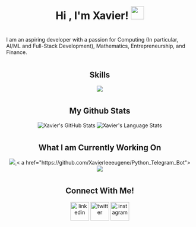 <h1 align="center">Hi , I'm Xavier! <img src="https://media.giphy.com/media/hvRJCLFzcasrR4ia7z/giphy.gif" width="35"></h1>

#
<div align=left>
  <p> I am an aspiring developer with a passion for Computing (In particular, AI/ML and Full-Stack Development), Mathematics, Entrepreneurship, and Finance.</p>
</div>

#

<div align="center">
  <h2>
    Skills
  </h2>
</div>

<p align="center">
  <a href="https://skillicons.dev">
    <img src="https://skillicons.dev/icons?i=py,sqlite,mongodb,redis,rabbitmq,flask,django,java,html,css,js,github&perline=14" />
  </a>
</p>

#

<div align="center">
  <h2>
    My Github Stats
  </h2>
</div>

<div class="container", align="center">
  <img src="https://github-readme-stats.vercel.app/api?username=xavierleeeugene&show_icons=true&theme=tokyonight" alt="Xavier's GitHub Stats">
  <img src="https://github-readme-stats.anuraghazra1.vercel.app/api/top-langs/?username=xavierleeeugene&theme=tokyonight&hide_border=false&no-bg=true&no-frame=true&langs_count=5" alt="Xavier's Language Stats">
</div>
  

#

<div align="center">
  <h2>
    What I am Currently Working On
  </h2>
</div>

<div align="center">
  <a href="https://github.com/Xavierleeeugene/Trading_Strategies">
    <img src="https://github-readme-stats.vercel.app/api/pin/?username=xavierleeeugene&repo=Trading_Strategies&theme=tokyonight" />
  </a>
  < a href="https://github.com/Xavierleeeugene/Python_Telegram_Bot">
    <img src="https://github-readme-stats.vercel.app/api/pin/?username=xavierleeeugene&repo=Python_Telegram_Bot&theme=tokyonight" />
  </a>
<!--   For Future Reference -->
<!--   <a href="https://github.com/Xavierleeeugene/Trading_Strategies">
    <img src="https://github-readme-stats.vercel.app/api/pin/?username=xavierleeeugene&repo=Trading_Strategies&theme=tokyonight" />
  </a> -->
</div>

#

<div align="center">
  <h2>
    Connect With Me!
  </h2>
</div>

<p align="center">
<a href="https://www.linkedin.com/in/xavier-lee-80648117a/" target="blank"><img align="center" src="https://user-images.githubusercontent.com/88904952/234979284-68c11d7f-1acc-4f0c-ac78-044e1037d7b0.png" alt="linkedin" height="50" width="50" /></a>
<a href="https://x.com/Xavierleeeugene" target="blank"><img align="center" src="https://user-images.githubusercontent.com/88904952/234980676-61bfb021-ecc8-48f7-88e6-34c1b06c4a58.png" alt="twitter" height="50" width="50" /></a> 
<a href="https://www.instagram.com/xavierleeeugene/" target="blank"><img align="center" src="https://user-images.githubusercontent.com/88904952/234981169-2dd1e58f-4b7e-468c-8213-034ba62156c3.png" alt="instagram" height="50" width="50" /></a>
</p>
